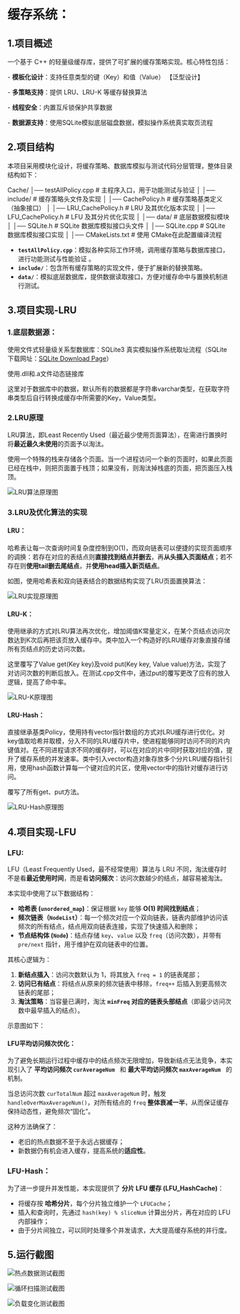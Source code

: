 # 缓存系统：



## 1.项目概述

一个基于 C++ 的轻量级缓存库，提供了可扩展的缓存策略实现。核心特性包括：

\- **模板化设计**：支持任意类型的键（Key）和值（Value）	【泛型设计】

\- **多策略支持**：提供 LRU、LRU-K 等缓存替换算法

\- **线程安全**：内置互斥锁保护共享数据

\- **数据源支持**：使用SQLite模拟底层磁盘数据，模拟操作系统真实取页流程





## 2.项目结构

本项目采用模块化设计，将缓存策略、数据库模拟与测试代码分层管理，整体目录结构如下：

Cache/
│── testAllPolicy.cpp                 		 # 主程序入口，用于功能测试与验证
│
│── include/                  			      # 缓存策略头文件及实现
│   │── CachePolicy.h         		       # 缓存策略基类定义（抽象接口）
│   │── LRU_CachePolicy.h                       # LRU 及其优化版本实现
│   │── LFU_CachePolicy.h                       # LFU 及其分片优化实现
│
│── data/                    				# 底层数据模拟模块
│   │── SQLite.h                                         # SQLite 数据库模拟接口头文件
│   │── SQLite.cpp                                     # SQLite 数据库模拟接口实现
│
│── CMakeLists.txt      			       # 使用 CMake在此配置编译流程



- **`testAllPolicy.cpp`**：模拟各种实际工作环境，调用缓存策略与数据库接口，进行功能测试与性能验证 。
- **`include/`**：包含所有缓存策略的实现文件，便于扩展新的替换策略。  
- **`data/`**：模拟底层数据库，提供数据读取接口，方便对缓存命中与置换机制进行测试。  



## 3.项目实现-LRU

### 1.底层数据源：

使用文件式轻量级关系型数据库：SQLite3 真实模拟操作系统取址流程（SQLite下载网址：[SQLite Download Page](https://www.sqlite.org/download.html)）

使用.dll和.a文件动态链接库

这里对于数据库中的数据，默认所有的数据都是字符串varchar类型，在获取字符串类型后自行转换成缓存中所需要的Key，Value类型。

### 2.LRU原理

LRU算法，即Least Recently Used（最近最少使用页面算法），在需进行置换时将**最近最久未使用**的页面予以淘汰。

使用一个特殊的栈来存储各个页面。当一个进程访问一个新的页面时，如果此页面已经在栈中，则把页面置于栈顶；如果没有，则淘汰掉栈底的页面，把页面压入栈顶。

![LRU算法原理图](image/LRU原理图1.png)

### 3.LRU及优化算法的实现

#### LRU：

哈希表让每一次查询时间复杂度控制到O(1)，而双向链表可以便捷的实现页面顺序的调换：若存在对应的表结点则**直接找到结点并删去**，再**从头插入页面结点**；若不存在则**使用tail删去尾结点**，并**使用head插入新页结点**。

如图，使用哈希表和双向链表结合的数据结构实现了LRU页面置换算法：

![LRU实现原理图](image/LRU原理图2.png)



#### LRU-K：

使用继承的方式对LRU算法再次优化，增加阈值K常量定义，在某个页结点访问次数达到K次后再把该页放入缓存中。类中加入一个构造好的LRU缓存对象直接存储所有页结点的历史访问次数。

这里覆写了Value get(Key key)及void put(Key key, Value value)方法，实现了对访问次数的判断后放入。在测试.cpp文件中，通过put的覆写更改了应有的放入逻辑，提高了命中率。

![LRU-K原理图](image/LRU-K原理图.png)

#### LRU-Hash：

直接继承基类Policy，使用持有vector指针数组的方式对LRU缓存进行优化。对key值取哈希并取模，分入不同的LRU缓存片中，使进程能够同时访问不同的片内键值对。在不同进程请求不同的缓存时，可以在对应的片中同时获取对应的值，提升了缓存系统的并发速率。类中引入vector构造对象存放多个分片LRU缓存指针引用，使用hash函数计算每一个键对应的片区，使用vector中的指针对缓存进行访问。

覆写了所有get、put方法。

![LRU-Hash原理图](image/LRU-Hash原理图.png)

## 4.项目实现-LFU

### LFU:

LFU（Least Frequently Used，最不经常使用）算法与 LRU 不同，淘汰缓存时不是看**最近使用时间**，而是看**访问频次**：访问次数越少的结点，越容易被淘汰。

本实现中使用了以下数据结构：

- **哈希表 (`unordered_map`)**：保证根据 `key` 能够 **O(1) 时间找到结点**；
- **频次链表（`NodeList`）**：每一个频次对应一个双向链表，链表内部维护访问该频次的所有结点，结点用双向链表连接，实现了快速插入和删除；
- **节点结构体 (`Node`)**：结点存储 `key`、`value` 以及 `freq`（访问次数），并带有 `pre/next` 指针，用于维护在双向链表中的位置。

其核心逻辑为：

1. **新结点插入**：访问次数默认为 1，将其放入 `freq = 1` 的链表尾部；
2. **访问已有结点**：将结点从原来的频次链表中移除，`freq++` 后插入到更高频次链表的尾部；
3. **淘汰策略**：当容量已满时，淘汰 **`minFreq` 对应的链表头部结点**（即最少访问次数中最早插入的结点）。

示意图如下：



#### LFU平均访问频次优化：

为了避免长期运行过程中缓存中的结点频次无限增加，导致新结点无法竞争，本实现引入了 **平均访问频次  `curAverageNum `** 和 **最大平均访问频次  `maxAverageNum `** 的机制。

当总访问次数 `curTotalNum` 超过 `maxAverageNum` 时，触发 `handleOverMaxAverageNum()`，对所有结点的 `freq` **整体衰减一半**，从而保证缓存保持动态性，避免频次“固化”。

这种方法确保了：

- 老旧的热点数据不至于永远占据缓存；
- 新数据仍有机会进入缓存，提高系统的**适应性**。

### LFU-Hash：

为了进一步提升并发性能，本实现提供了 **分片 LFU 缓存 (LFU_HashCache)**：

- 将缓存按 **哈希分片**，每个分片独立维护一个 `LFUCache`；
- 插入和查询时，先通过 `hash(key) % sliceNum` 计算出分片，再在对应的 LFU 内部操作；
- 由于分片间独立，可以同时处理多个并发请求，大大提高缓存系统的并行度。



## 5.运行截图

![热点数据测试截图](image\热点数据测试截图.png)

![循环扫描测试截图](image\循环扫描测试截图.png)

![负载变化测试截图](image\负载变化测试截图.png)



